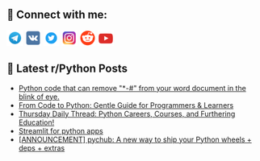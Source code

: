 ## 🔎 Connect with me:
[<img src="https://github.com/bullbesh/bullbesh/blob/main/images/Telegram.png" width="32" height="32" />](https://t.me/bullbesh)
[<img src="https://github.com/bullbesh/bullbesh/blob/main/images/VK.png" width="32" height="32" />](https://vk.com/bullbesh)
[<img src="https://github.com/bullbesh/bullbesh/blob/main/images/Twitter.png" width="32" height="32" />](https://twitter.com/bullbesh1)
[<img src="https://github.com/bullbesh/bullbesh/blob/main/images/Instagram.png" width="32" height="32" />](https://www.instagram.com/bullbesh)
[<img src="https://github.com/bullbesh/bullbesh/blob/main/images/Reddit.png" width="32" height="32" />](https://www.reddit.com/user/bullbesh)
[<img src="https://github.com/bullbesh/bullbesh/blob/main/images/YouTube.png" width="32" height="32" />](https://www.youtube.com/channel/UCtfjRs6uzgq5mfm8S06WTcg)

## 📕 Latest r/Python Posts
<!-- BLOG-POST-LIST:START -->
- [Python code that can remove &quot;*-#&quot; from your word document in the blink of eye.](https://www.reddit.com/r/Python/comments/1ndz093/python_code_that_can_remove_from_your_word/)
- [From Code to Python: Gentle Guide for Programmers &amp; Learners](https://www.reddit.com/r/Python/comments/1ndy9gv/from_code_to_python_gentle_guide_for_programmers/)
- [Thursday Daily Thread: Python Careers, Courses, and Furthering Education!](https://www.reddit.com/r/Python/comments/1ndua5j/thursday_daily_thread_python_careers_courses_and/)
- [Streamlit for python apps](https://www.reddit.com/r/Python/comments/1ndsuud/streamlit_for_python_apps/)
- [[ANNOUNCEMENT] pychub: A new way to ship your Python wheels + deps + extras](https://www.reddit.com/r/Python/comments/1nds31l/announcement_pychub_a_new_way_to_ship_your_python/)
<!-- BLOG-POST-LIST:END -->
